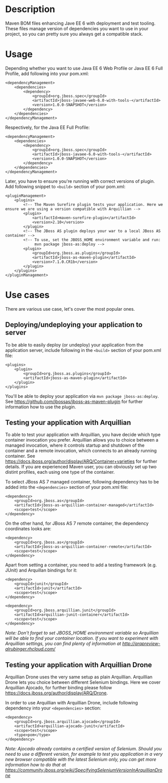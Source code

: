 Description
===========
 
Maven BOM files enhancing Jave EE 6 with deployment and test tooling. These files manage version of dependencies you 
want to use in your project, so you can pretty sure you always get a compatible stack.

Usage
=====

Depending whether you want to use Java EE 6 Web Profile or Java EE 6 Full Profile, add following into your pom.xml:

	<dependencyManagement>
		<dependencies>
			<dependency>
				<groupId>org.jboss.spec</groupId>
        		<artifactId>jboss-javaee-web-6.0-with-tools-</artifactId>
        		<version>1.0.0-SNAPSHOT</version>
        	</dependency>
		</dependencies>
	</dependencyManagement> 
	
Respectively, for the Java EE Full Profile:

	<dependencyManagement>
		<dependencies>
			<dependency>
				<groupId>org.jboss.spec</groupId>
        		<artifactId>jboss-javaee-6.0-with-tools-</artifactId>
        		<version>1.0.0-SNAPSHOT</version>
        	</dependency>
		</dependencies>
	</dependencyManagement> 

Later, you have to ensure you're running with correct versions of plugin. Add following snippet to ``<build>`` section of your pom.xml:

	<pluginManagement>
    	<plugins>
        	<!-- The Maven Surefire plugin tests your application. Here we ensure we are using a version compatible with Arquillian -->
            <plugin>
                <artifactId>maven-surefire-plugin</artifactId>
                <version>2.10</version>
            </plugin>
            <!-- The JBoss AS plugin deploys your war to a local JBoss AS container -->
            <!-- To use, set the JBOSS_HOME environment variable and run:
                 mvn package jboss-as:deploy -->
            <plugin>
                <groupId>org.jboss.as.plugins</groupId>
                <artifactId>jboss-as-maven-plugin</artifactId>
                <version>7.1.0.CR1b</version>
            </plugin>
        </plugins>
	</pluginManagement>

Use cases
=========

There are various use case, let's cover the most popular ones.

Deploying/undeploying your application to server
------------------------------------------------

To be able to easily deploy (or undeploy) your application from the application server, include following in the ``<build>`` section of your pom.xml file:
	
	<plugins>    
    	<plugin>
        	<groupId>org.jboss.as.plugins</groupId>
            <artifactId>jboss-as-maven-plugin</artifactId>
        </plugin>
    </plugins>
    
You'll be able to deploy your application via ``mvn package jboss-as:deploy``. See <https://github.com/jbossas/jboss-as-maven-plugin> for further information how to use the plugin.
 	
Testing your application with Arquillian
----------------------------------------

To able to test your application with Arquillian, you have decide which type container invocation you prefer. Arquillian allows you to choice 
between a managed invocation, where it controls startup and shutdown of the container and a remote invocation, which connects to an already running 
container. See <https://docs.jboss.org/author/display/ARQ/Container+varieties> for further details. If you are experienced Maven user, you can
obviously set up two distint profiles, each using one type of the container. 
 	
To select JBoss AS 7 managed container, following dependency has to be added into the ``<dependencies>`` section of your pom.xml file:
	
	<dependency>
    	<groupId>org.jboss.as</groupId>
        <artifactId>jboss-as-arquillian-container-managed</artifactId>
        <scope>test</scope>
    </dependency>
	
On the other hand, for JBoss AS 7 remote container, the dependency coordinates looks are:

	<dependency>
    	<groupId>org.jboss.as</groupId>
        <artifactId>jboss-as-arquillian-container-remote</artifactId>
        <scope>test</scope>
    </dependency>
    
Apart from setting a container, you need to add a testing framework (e.g. JUnit) and Arquillan bindings for it:

	<dependency>
    	<groupId>junit</groupId>
        <artifactId>junit</artifactId>
        <scope>test</scope>
    </dependency>

    <dependency>
        <groupId>org.jboss.arquillian.junit</groupId>
        <artifactId>arquillian-junit-container</artifactId>
        <scope>test</scope>
    </dependency>

*Note: Don't forget to set JBOSS_HOME environment variable so Arquillian will be able to find your container location.
If you want to experiment with Arquillian settings, you can find plenty of information at <http://arqpreview-alrubinger.rhcloud.com/>*

Testing your application with Arquillian Drone
----------------------------------------------

Arquillian Drone uses the very same setup as plain Arquillian. Arquillian Drone lets you choice between different Selenium bindings.
Here we cover Arquillian Ajocado, for further binding please follow <https://docs.jboss.org/author/display/ARQ/Drone>.

In order to use Arquillian with Arquillian Drone, include following dependency into your ``<dependencies>`` section:

	<dependency>
		<groupId>org.jboss.arquillian.ajocado</groupId>
		<artifactId>arquillian-ajocado-junit</artifactId>
		<scope>test</scope>
		<type>pom</type>
	</dependency>

*Note: Ajocado already contains a certified version of Selenium. Should you need to use a different version, for example to test you 
application in a very new browser compatible with the latest Selenium only, you can get more information how to do that at <https://community.jboss.org/wiki/SpecifyingSeleniumVersionInArquillianDrone>*  
     
